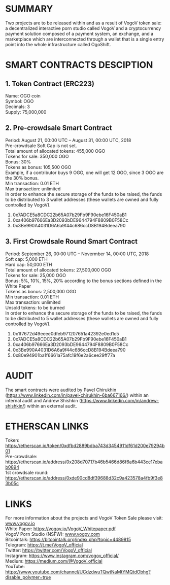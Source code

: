 # SUMMARY

Two projects are to be released within and as a result of VogoV token sale: a decentralized interactive porn studio called VogoV and a cryptocurrency payment solution composed of a payment system, an exchange, and a marketplace which are interconnected through a wallet that is a single entry point into the whole infrastructure called OgoShift.

# SMART CONTRACTS DESCIPTION

## 1. Token Contract (ERC223)

Name: OGO coin  
Symbol: OGO  
Decimals: 3  
Supply: 75,000,000

## 2. Pre-crowdsale Smart Contract

Period: August 21, 00:00 UTC  –  August 31, 00:00 UTC, 2018  
Pre-crowdsale Soft Cap is not set.  
Total amount of allocated tokens: 455,000 OGO  
Tokens for sale: 350,000 OGO  
Bonus: 30%  
Tokens as bonus: 105,500 OGO  
Example, if a contributor buys 9 OGO, one will get 12 OGO, since 3 OGO are the 30% bonus.  
Min transaction: 0.01 ETH  
Max transaction: unlimited  
In order to enhance the secure storage of the funds to be raised, the funds to be distributed to 3 wallet addresses (these wallets are owned and fully controlled by VogoV).  
1) 0x7ADCE5a8CDC22b65A07b29Fb9F90ebe16F450aB1
2) 0xa406b97666Ea3D2093bDE9644794F8809B0F58Cc
3) 0x3Be990A4031D6A6a9f44c686ccD8B194Bdeea790

## 3. First Crowdsale Round Smart Contract

Period: September 26, 00:00 UTC – Novermber 14, 00:00 UTC, 2018  
Soft cap: 5,000 ETH  
Hard cap: 50,000 ETH  
Total amount of allocated tokens: 27,500,000 OGO  
Tokens for sale: 25,000 OGO  
Bonus: 5%, 10%, 15%, 20% according to the bonus sections defined in the White Paper  
Tokens as bonus: 2,500,000 OGO  
Min transaction: 0.01 ETH  
Max transaction: unlimited  
Unsold tokens: to be burned  
In order to enhance the secure storage of the funds to be raised, the funds to be distributed to 5 wallet addresses (these wallets are owned and fully controlled by VogoV).  
1) 0x1f7672d49eeee0dfeb971207651a42392e0ed1c5
2) 0x7ADCE5a8CDC22b65A07b29Fb9F90ebe16F450aB1
3) 0xa406b97666Ea3D2093bDE9644794F8809B0F58Cc
4) 0x3Be990A4031D6A6a9f44c686ccD8B194Bdeea790
5) 0x80e94901ba1f6661a75afc19f6e2a6cee29ff77a

# AUDIT

The smart contracts were audited by Pavel Chirukhin (https://www.linkedin.com/in/pavel-chirukhin-6ba667166/) within an internal audit and Andrew Shishkin (https://www.linkedin.com/in/andrew-shishkin/) within an external audit.

# ETHERSCAN LINKS

Token: https://etherscan.io/token/0xdfbd2889bdba743d3454911df61d200e79294b01  
Pre-crowdsale: https://etherscan.io/address/0x208d70717b46b5466d86f6a6b443cc17ebab0894  
1st crowdsale round: https://etherscan.io/address/0xde90cd8df39688d32c9a423578a4fb9f3e83b05c  

# LINKS

For more information about the projects and VogoV Token Sale please visit: www.vogov.io  
White Paper: https://vogov.io/VogoV_Whitepaper.pdf  
VogoV Porn Studio (NSFW): www.vogov.com  
Bitcointalk: https://bitcointalk.org/index.php?topic=4489815  
Telegram: https://t.me/VogoV_official  
Twitter: https://twitter.com/VogoV_official  
Instagram: https://www.instagram.com/vogov_official/  
Medium: https://medium.com/@VogoV_official  
YouTube: https://www.youtube.com/channel/UCdzdwuTQwtNaMtYMQtdObhg?disable_polymer=true 
